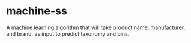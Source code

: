 # machine-ss
A machine learning algorithm that will take product name, manufacturer, and brand, as input to predict taxonomy and bins. 
